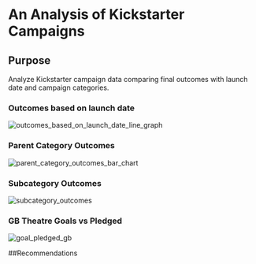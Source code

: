 # An Analysis of Kickstarter Campaigns
## Purpose
Analyze Kickstarter campaign data comparing final outcomes with launch date and campaign categories.

### Outcomes based on launch date

![outcomes_based_on_launch_date_line_graph](https://user-images.githubusercontent.com/78699521/111037750-607f5980-83da-11eb-814f-29f104feb66b.png)

### Parent Category Outcomes

![parent_category_outcomes_bar_chart](https://user-images.githubusercontent.com/78699521/111037781-886ebd00-83da-11eb-8299-06391463508d.png)

### Subcategory Outcomes
![subcategory_outcomes](https://user-images.githubusercontent.com/78699521/111037804-a50af500-83da-11eb-857e-ba7e883e0bfe.png)

### GB Theatre Goals vs Pledged

![goal_pledged_gb](https://user-images.githubusercontent.com/78699521/111037839-c66be100-83da-11eb-99da-26c528dcbab5.png)

##Recommendations
